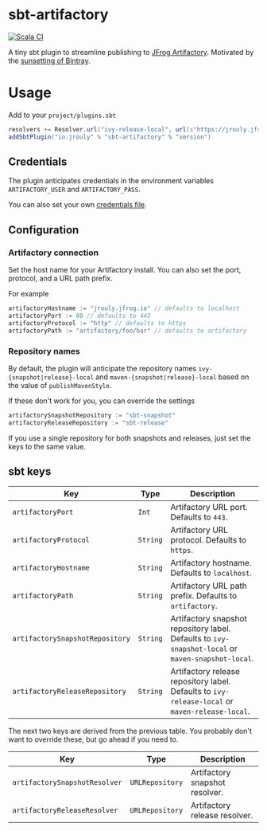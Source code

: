 # sbt-artifactory

[![Scala CI](https://github.com/jrouly/sbt-artifactory/workflows/Scala%20CI/badge.svg?branch=master)](https://github.com/jrouly/sbt-artifactory/actions?query=workflow%3A%22Scala+CI%22)

A tiny sbt plugin to streamline publishing to [JFrog Artifactory](https://jfrog.com/artifactory/).
Motivated by the [sunsetting of Bintray](https://jfrog.com/blog/into-the-sunset-bintray-jcenter-gocenter-and-chartcenter/).

# Usage

Add to your `project/plugins.sbt`

```sbt
resolvers += Resolver.url("ivy-release-local", url(s"https://jrouly.jfrog.io/artifactory/ivy-release-local"))(Resolver.ivyStylePatterns)
addSbtPlugin("io.jrouly" % "sbt-artifactory" % "version")
```

## Credentials

The plugin anticipates credentials in the environment variables `ARTIFACTORY_USER` and `ARTIFACTORY_PASS`.

You can also set your own [credentials file](https://www.scala-sbt.org/1.x/docs/Publishing.html#Credentials).

## Configuration

### Artifactory connection

Set the host name for your Artifactory install.
You can also set the port, protocol, and a URL path prefix.

For example
```sbt
artifactoryHostname := "jrouly.jfrog.io" // defaults to localhost
artifactoryPort := 80 // defaults to 443
artifactoryProtocol := "http" // defaults to https
artifactoryPath := "artifactory/foo/bar" // defaults to artifactory
```

### Repository names

By default, the plugin will anticipate the repository names `ivy-{snapshot|release}-local` and `maven-{snapshot|release}-local` based on the value of `publishMavenStyle`.

If these don't work for you, you can override the settings
```sbt
artifactorySnapshotRepository := "sbt-snapshot"
artifactoryReleaseRepository := "sbt-release"
```

If you use a single repository for both snapshots and releases, just set the keys to the same value.

## sbt keys

| Key | Type | Description |
| --- | ---- | ----------- |
| `artifactoryPort` | `Int` | Artifactory URL port. Defaults to `443`. |
| `artifactoryProtocol` | `String` | Artifactory URL protocol. Defaults to `https`. |
| `artifactoryHostname` | `String` | Artifactory hostname. Defaults to `localhost`. |
| `artifactoryPath` | `String` | Artifactory URL path prefix. Defaults to `artifactory`. |
| `artifactorySnapshotRepository` | `String` | Artifactory snapshot repository label. Defaults to `ivy-snapshot-local` or `maven-snapshot-local`. |
| `artifactoryReleaseRepository` | `String` | Artifactory release repository label. Defaults to `ivy-release-local` or `maven-release-local`. |

The next two keys are derived from the previous table.
You probably don't want to override these, but go ahead if you need to.

| Key | Type | Description |
| --- | ---- | ----------- |
| `artifactorySnapshotResolver` | `URLRepository` | Artifactory snapshot resolver. |
| `artifactoryReleaseResolver` | `URLRepository` | Artifactory release resolver. |

